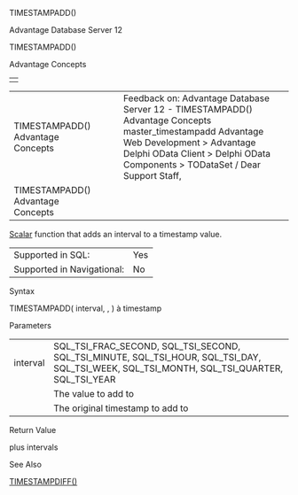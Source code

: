 TIMESTAMPADD()




Advantage Database Server 12  

TIMESTAMPADD()

Advantage Concepts

|  |
| --- |
|  |

|  |  |  |  |  |
| --- | --- | --- | --- | --- |
| TIMESTAMPADD()  Advantage Concepts |  |  | Feedback on: Advantage Database Server 12 - TIMESTAMPADD() Advantage Concepts master\_timestampadd Advantage Web Development > Advantage Delphi OData Client > Delphi OData Components > TODataSet / Dear Support Staff, |  |
| TIMESTAMPADD()  Advantage Concepts |  |  |  |  |

[Scalar](master_supported_scalar_functions.htm) function that adds an interval to a timestamp value.

|  |  |
| --- | --- |
| Supported in SQL: | Yes |
| Supported in Navigational: | No |

Syntax

TIMESTAMPADD( interval, <nValue>, <timestamp> ) à timestamp

Parameters

|  |  |
| --- | --- |
| interval | SQL\_TSI\_FRAC\_SECOND, SQL\_TSI\_SECOND, SQL\_TSI\_MINUTE, SQL\_TSI\_HOUR, SQL\_TSI\_DAY, SQL\_TSI\_WEEK, SQL\_TSI\_MONTH, SQL\_TSI\_QUARTER, SQL\_TSI\_YEAR |
| <nValue> | The value to add to <timestamp> |
| <timestamp> | The original timestamp to add to |

Return Value

<timestamp> plus <nValue> intervals

See Also

[TIMESTAMPDIFF()](master_timestampdiff.htm)